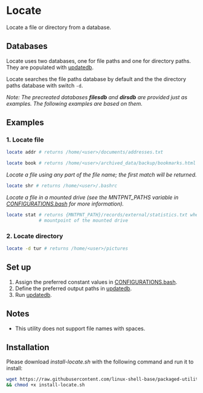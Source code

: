 
# Locate

Locate a file or directory from a database.

## Databases

Locate uses two databases, one for file paths and one for directory paths. They are populated with [updatedb](updatedb).

Locate searches the file paths database by default and the the directory paths database with switch `-d`.

*Note: The precreated databases **filesdb** and **dirsdb** are provided just as examples. The following examples are based on them.*

## Examples

### 1. Locate file

```bash
locate addr # returns /home/<user>/documents/addresses.txt
```

```bash
locate book # returns /home/<user>/archived_data/backup/bookmarks.html
```

*Locate a file using any part of the file name; the first match will be returned.*

```bash
locate shr # returns /home/<user>/.bashrc
```

*Locate a file in a mounted drive (see the MNTPNT_PATHS variable in [CONFIGURATIONS.bash](CONFIGURATIONS.bash) for more information).*

```bash
locate stat # returns {MNTPNT_PATH}/records/external/statistics.txt where "{MNTPNT_PATH}" is the
            # mountpoint of the mounted drive
```

### 2. Locate directory

```bash
locate -d tur # returns /home/<user>/pictures
```

## Set up

1. Assign the preferred constant values in [CONFIGURATIONS.bash](CONFIGURATIONS.bash).
2. Define the preferred output paths in [updatedb](updatedb).
3. Run [updatedb](updatedb).

## Notes

* This utility does not support file names with spaces.

## Installation

Please download *install-locate.sh* with the following command and run it to install:

```bash
wget https://raw.githubusercontent.com/linux-shell-base/packaged-utilities/install/install-locate.sh \
&& chmod +x install-locate.sh
```
